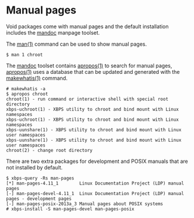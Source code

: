 # Manual pages

Void packages come with manual pages and the default installation
includes the [mandoc](http://mandoc.bsd.lv/) manpage toolset.

The [man(1)](https://man.voidlinux.org/man.1) command can be used to
show manual pages.

```
$ man 1 chroot
```

The [mandoc](http://mandoc.bsd.lv/) toolset contains
[apropos(1)](https://man.voidlinux.org/apropos.1) to search for manual
pages, [apropos(1)](https://man.voidlinux.org/apropos.1) uses a
database that can be updated and generated with the
[makewhatis(1)](https://man.voidlinux.org/makewhatis.1) command.

```
# makewhatis -a
$ apropos chroot
chroot(1) - run command or interactive shell with special root directory
xbps-uchroot(1) - XBPS utility to chroot and bind mount with Linux namespaces
xbps-uchroot(1) - XBPS utility to chroot and bind mount with Linux namespaces
xbps-uunshare(1) - XBPS utility to chroot and bind mount with Linux user namespaces
xbps-uunshare(1) - XBPS utility to chroot and bind mount with Linux user namespaces
chroot(2) - change root directory
```

There are two extra packages for development and POSIX manuals that
are not installed by default.

```
$ xbps-query -Rs man-pages
[*] man-pages-4.11_1        Linux Documentation Project (LDP) manual pages
[-] man-pages-devel-4.11_1  Linux Documentation Project (LDP) manual pages - development pages
[-] man-pages-posix-2013a_3 Manual pages about POSIX systems
# xbps-install -S man-pages-devel man-pages-posix
```
